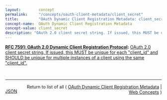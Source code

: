 ```yaml
---
layout:        concept
permalink:     "/concepts/oauth-client-metadata/client_secret"
title:         "OAuth Dynamic Client Registration Metadata: client_secret"
concept-name:  OAuth Dynamic Client Registration Metadata
concept-value: client_secret
description: "OAuth 2.0 client secret string. If issued, this MUST be unique for each \"client_id\" and SHOULD be unique for multiple instances of a client using the same \"client_id\"."
---
```


**[RFC 7591: OAuth 2.0 Dynamic Client Registration Protocol](/specs/IETF/RFC/7591 "This specification defines mechanisms for dynamically registering OAuth 2.0 clients with authorization servers. Registration requests send a set of desired client metadata values to the authorization server. The resulting registration responses return a client identifier to use at the authorization server and the client metadata values registered for the client. The client can then use this registration information to communicate with the authorization server using the OAuth 2.0 protocol. This specification also defines a set of common client metadata fields and values for clients to use during registration."):** [OAuth 2.0 client secret string. If issued, this MUST be unique for each "client_id" and SHOULD be unique for multiple instances of a client using the same "client_id".](http://tools.ietf.org/html/rfc7591#section-3.2.1 "Read documentation for OAuth Dynamic Client Registration Metadata &#34;client_secret&#34;")

<br/>
<hr/>

<p style="float : left"><a href="./client_secret.json" title="JSON representing this particular Web Concept value">JSON</a></p>
<p style="text-align: right">Return to list of all ( <a href="../oauth-client-metadata/">OAuth Dynamic Client Registration Metadata</a> | <a href="../">Web Concepts</a> )</p>
